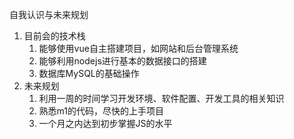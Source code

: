 自我认识与未来规划

1. 目前会的技术栈
   1. 能够使用vue自主搭建项目，如网站和后台管理系统
   2. 能够利用nodejs进行基本的数据接口的搭建
   3. 数据库MySQL的基础操作
2. 未来规划
   1. 利用一周的时间学习开发环境、软件配置、开发工具的相关知识
   2. 熟悉m1的代码，尽快的上手项目
   3. 一个月之内达到初步掌握JS的水平

